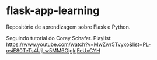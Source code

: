 # flask-app-learning

Repositório de aprendizagem sobre Flask e Python. 

Seguindo tutorial do Corey Schafer.
Playlist: https://www.youtube.com/watch?v=MwZwr5Tvyxo&list=PL-osiE80TeTs4UjLw5MM6OjgkjFeUxCYH